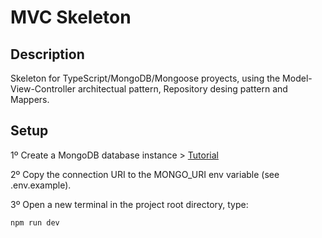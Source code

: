 # MVC Skeleton

## Description

Skeleton for TypeScript/MongoDB/Mongoose proyects, using the Model-View-Controller architectual pattern, Repository desing pattern and Mappers.

## Setup

1º Create a MongoDB database instance > [Tutorial](https://www.youtube.com/watch?v=6utzRKiBZt0)

2º Copy the connection URI to the MONGO_URI env variable (see .env.example).

3º Open a new terminal in the project root directory, type:

```npm i
npm run dev
```
